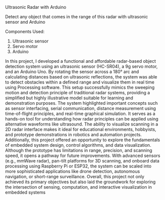 Ultrasonic Radar with Arduino

Detect any object that comes in the range of this radar with ultrasonic sensor and Arduino

Components Used:
1. Ultrasonic sensor
2. Servo motor
3. Arduino


In this project, I developed a functional and affordable radar-based object detection system using an ultrasonic sensor (HC-SR04), a 9g servo motor, and an Arduino Uno. By rotating the sensor across a 180° arc and calculating distances based on ultrasonic reflections, the system was able to detect obstacles within a defined range and visualize them in real time using Processing software. This setup successfully mimics the sweeping motion and detection principle of traditional radar systems, providing a simplified but highly illustrative model suitable for learning and demonstration purposes.
The system highlighted important concepts such as sensor interfacing, serial communication, distance measurement using time-of-flight principles, and real-time graphical simulation. It serves as a hands-on tool for understanding how radar principles can be applied using alternative waveforms like ultrasound. The ability to visualize scanning in a 2D radar interface makes it ideal for educational environments, hobbyists, and prototype demonstrations in robotics and automation projects. Additionally, this project offered an opportunity to explore the fundamentals of embedded system design, control algorithms, and data visualization.
Although the prototype has limitations in range, precision, and scanning speed, it opens a pathway for future improvements. With advanced sensors (e.g., mmWave radar), pan-tilt platforms for 3D scanning, and onboard data processing using Raspberry Pi or ESP32, the system can be scaled into more sophisticated applications like drone detection, autonomous navigation, or short-range surveillance. Overall, this project not only achieved its primary objectives but also laid the groundwork for exploring the intersection of sensing, computation, and interactive visualization in embedded systems





